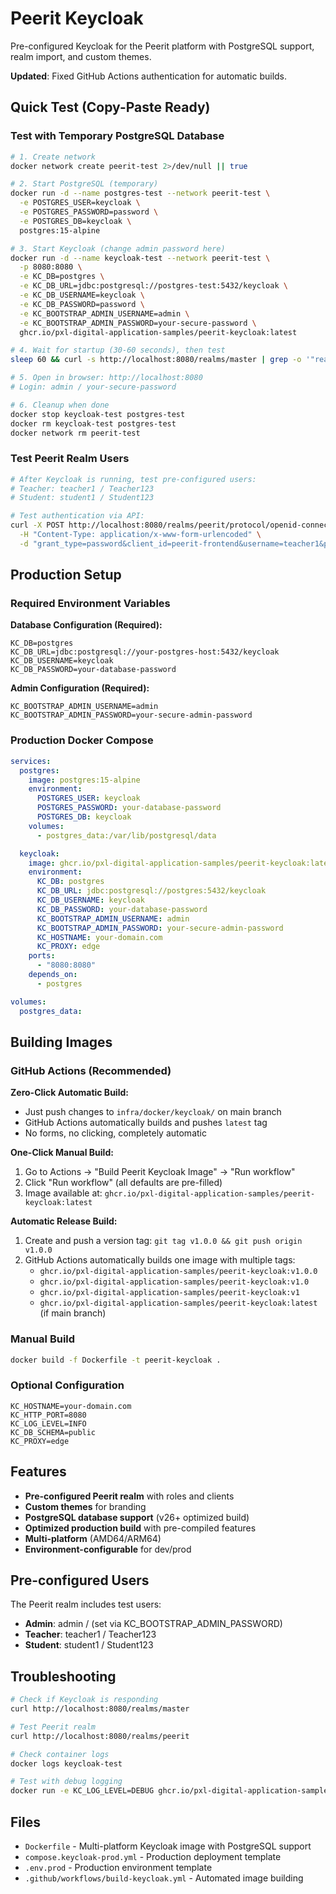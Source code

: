 # Peerit Keycloak

Pre-configured Keycloak for the Peerit platform with PostgreSQL support, realm import, and custom themes.

**Updated**: Fixed GitHub Actions authentication for automatic builds.

## Quick Test (Copy-Paste Ready)

### Test with Temporary PostgreSQL Database

```bash
# 1. Create network
docker network create peerit-test 2>/dev/null || true

# 2. Start PostgreSQL (temporary)
docker run -d --name postgres-test --network peerit-test \
  -e POSTGRES_USER=keycloak \
  -e POSTGRES_PASSWORD=password \
  -e POSTGRES_DB=keycloak \
  postgres:15-alpine

# 3. Start Keycloak (change admin password here)
docker run -d --name keycloak-test --network peerit-test \
  -p 8080:8080 \
  -e KC_DB=postgres \
  -e KC_DB_URL=jdbc:postgresql://postgres-test:5432/keycloak \
  -e KC_DB_USERNAME=keycloak \
  -e KC_DB_PASSWORD=password \
  -e KC_BOOTSTRAP_ADMIN_USERNAME=admin \
  -e KC_BOOTSTRAP_ADMIN_PASSWORD=your-secure-password \
  ghcr.io/pxl-digital-application-samples/peerit-keycloak:latest

# 4. Wait for startup (30-60 seconds), then test
sleep 60 && curl -s http://localhost:8080/realms/master | grep -o '"realm":"[^"]*"'

# 5. Open in browser: http://localhost:8080
# Login: admin / your-secure-password

# 6. Cleanup when done
docker stop keycloak-test postgres-test
docker rm keycloak-test postgres-test
docker network rm peerit-test
```

### Test Peerit Realm Users

```bash
# After Keycloak is running, test pre-configured users:
# Teacher: teacher1 / Teacher123
# Student: student1 / Student123

# Test authentication via API:
curl -X POST http://localhost:8080/realms/peerit/protocol/openid-connect/token \
  -H "Content-Type: application/x-www-form-urlencoded" \
  -d "grant_type=password&client_id=peerit-frontend&username=teacher1&password=Teacher123"
```

## Production Setup

### Required Environment Variables

**Database Configuration (Required):**
```env
KC_DB=postgres
KC_DB_URL=jdbc:postgresql://your-postgres-host:5432/keycloak
KC_DB_USERNAME=keycloak
KC_DB_PASSWORD=your-database-password
```

**Admin Configuration (Required):**
```env
KC_BOOTSTRAP_ADMIN_USERNAME=admin
KC_BOOTSTRAP_ADMIN_PASSWORD=your-secure-admin-password
```

### Production Docker Compose

```yaml
services:
  postgres:
    image: postgres:15-alpine
    environment:
      POSTGRES_USER: keycloak
      POSTGRES_PASSWORD: your-database-password
      POSTGRES_DB: keycloak
    volumes:
      - postgres_data:/var/lib/postgresql/data

  keycloak:
    image: ghcr.io/pxl-digital-application-samples/peerit-keycloak:latest
    environment:
      KC_DB: postgres
      KC_DB_URL: jdbc:postgresql://postgres:5432/keycloak
      KC_DB_USERNAME: keycloak
      KC_DB_PASSWORD: your-database-password
      KC_BOOTSTRAP_ADMIN_USERNAME: admin
      KC_BOOTSTRAP_ADMIN_PASSWORD: your-secure-admin-password
      KC_HOSTNAME: your-domain.com
      KC_PROXY: edge
    ports:
      - "8080:8080"
    depends_on:
      - postgres

volumes:
  postgres_data:
```

## Building Images

### GitHub Actions (Recommended)

**Zero-Click Automatic Build:**

- Just push changes to `infra/docker/keycloak/` on main branch
- GitHub Actions automatically builds and pushes `latest` tag
- No forms, no clicking, completely automatic

**One-Click Manual Build:**

1. Go to Actions → "Build Peerit Keycloak Image" → "Run workflow"
2. Click "Run workflow" (all defaults are pre-filled)
3. Image available at: `ghcr.io/pxl-digital-application-samples/peerit-keycloak:latest`

**Automatic Release Build:**

1. Create and push a version tag: `git tag v1.0.0 && git push origin v1.0.0`
2. GitHub Actions automatically builds one image with multiple tags:
   - `ghcr.io/pxl-digital-application-samples/peerit-keycloak:v1.0.0`
   - `ghcr.io/pxl-digital-application-samples/peerit-keycloak:v1.0`
   - `ghcr.io/pxl-digital-application-samples/peerit-keycloak:v1`
   - `ghcr.io/pxl-digital-application-samples/peerit-keycloak:latest` (if main branch)

### Manual Build

```bash
docker build -f Dockerfile -t peerit-keycloak .
```

### Optional Configuration

```env
KC_HOSTNAME=your-domain.com
KC_HTTP_PORT=8080
KC_LOG_LEVEL=INFO
KC_DB_SCHEMA=public
KC_PROXY=edge
```

## Features

- **Pre-configured Peerit realm** with roles and clients
- **Custom themes** for branding  
- **PostgreSQL database support** (v26+ optimized build)
- **Optimized production build** with pre-compiled features
- **Multi-platform** (AMD64/ARM64)
- **Environment-configurable** for dev/prod

## Pre-configured Users

The Peerit realm includes test users:

- **Admin**: admin / (set via KC_BOOTSTRAP_ADMIN_PASSWORD)
- **Teacher**: teacher1 / Teacher123
- **Student**: student1 / Student123

## Troubleshooting

```bash
# Check if Keycloak is responding
curl http://localhost:8080/realms/master

# Test Peerit realm
curl http://localhost:8080/realms/peerit

# Check container logs
docker logs keycloak-test

# Test with debug logging
docker run -e KC_LOG_LEVEL=DEBUG ghcr.io/pxl-digital-application-samples/peerit-keycloak:latest
```

## Files

- `Dockerfile` - Multi-platform Keycloak image with PostgreSQL support
- `compose.keycloak-prod.yml` - Production deployment template
- `.env.prod` - Production environment template
- `.github/workflows/build-keycloak.yml` - Automated image building
